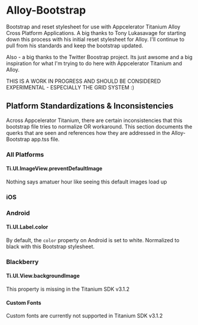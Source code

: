# Alloy-Bootstrap

Bootstrap and reset stylesheet for use with Appcelerator Titanium Alloy Cross Platform Applications. A big thanks to Tony Lukasavage for starting down this process with his initial reset stylesheet for Alloy. I'll continue to pull from his standards and keep the bootstrap updated.

Also - a big thanks to the Twitter Boostrap project. Its just awsome and a big inspiration for what I'm trying to do here with Appcelerator Titanium and Alloy.

THIS IS A WORK IN PROGRESS AND SHOULD BE CONSIDERED EXPERIMENTAL - ESPECIALLY THE GRID SYSTEM :)

## Platform Standardizations & Inconsistencies

Across Appcelerator Titanium, there are certain inconsistencies that this bootstrap file tries to normalize OR workaround. This section documents the querks that are seen and references how they are addressed in the Alloy-Bootstrap app.tss file.

### All Platforms


#### Ti.UI.ImageView.preventDefaultImage
Nothing says amatuer hour like seeing this default images load up


### iOS


### Android

#### Ti.UI.Label.color
By default, the `color` property on Android is set to white. Normalized to black with this Bootstrap stylesheet. 

### Blackberry

#### Ti.UI.View.backgroundImage
This property is missing in the Titanium SDK v3.1.2

#### Custom Fonts
Custom fonts are currently not supported in Titanium SDK v3.1.2


